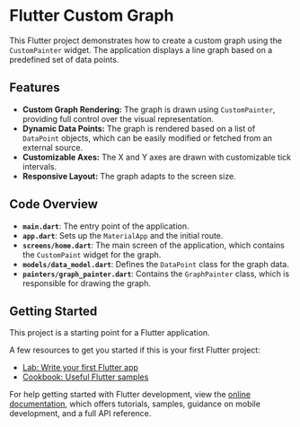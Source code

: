 # Flutter Custom Graph

This Flutter project demonstrates how to create a custom graph using the `CustomPainter` widget. The application displays a line graph based on a predefined set of data points.

## Features

- **Custom Graph Rendering:** The graph is drawn using `CustomPainter`, providing full control over the visual representation.
- **Dynamic Data Points:** The graph is rendered based on a list of `DataPoint` objects, which can be easily modified or fetched from an external source.
- **Customizable Axes:** The X and Y axes are drawn with customizable tick intervals.
- **Responsive Layout:** The graph adapts to the screen size.

## Code Overview

- **`main.dart`**: The entry point of the application.
- **`app.dart`**: Sets up the `MaterialApp` and the initial route.
- **`screens/home.dart`**: The main screen of the application, which contains the `CustomPaint` widget for the graph.
- **`models/data_model.dart`**: Defines the `DataPoint` class for the graph data.
- **`painters/graph_painter.dart`**: Contains the `GraphPainter` class, which is responsible for drawing the graph.

## Getting Started

This project is a starting point for a Flutter application.

A few resources to get you started if this is your first Flutter project:

- [Lab: Write your first Flutter app](httpss://docs.flutter.dev/get-started/codelab)
- [Cookbook: Useful Flutter samples](httpss://docs.flutter.dev/cookbook)

For help getting started with Flutter development, view the
[online documentation](httpss://docs.flutter.dev/), which offers tutorials,
samples, guidance on mobile development, and a full API reference.
